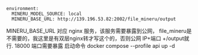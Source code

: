     environment:
      MINERU_MODEL_SOURCE: local
      MINERU_BASE_URL: http://139.196.53.82:2002/file_mineru/output
MINERU_BASE_URL  对应 nginx 服务，该服务需要暴露到公网， file_mineru是不需要的，我这里是有双层nginx转才写这个的，否则公网 IP+端口 +/output就行.
18000 端口需要暴露 
启动命令 docker compose --profile api up -d